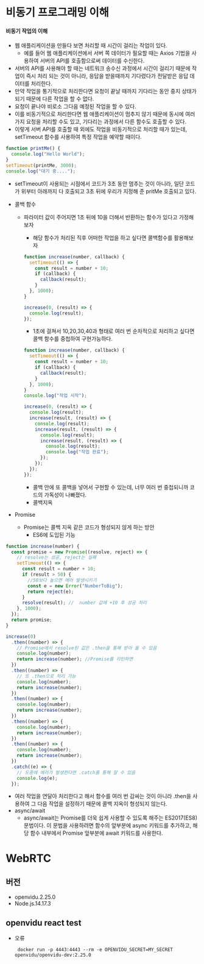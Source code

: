 # 비동기 프로그래밍 이해

#### 비동기 작업의 이해

- 웹 애플리케이션을 만들다 보면 처리할 때 시간이 걸리는 작업이 있다.
  - 예를 들어 웹 애플리케이션에서 서버 쪽 데이터가 필요할 때는 Axios 기법을 사용하여 서버의 API를 호출함으로써 데이터를 수신한다.
- 서버의 API를 사용해야 할 때는 네트워크 송수신 과정에서 시간이 걸리기 때문에 작업이 즉시 처리 되는 것이 아니라, 응답을 받을때까지 기다렸다가 전달받은 응답 데이터를 처리한다.
- 만약 작업을 통기적으로 처리한다면 요청이 끝날 때까지 기다리는 동안 중지 상태가 되기 때문에 다른 작업을 할 수 없다.
- 요청이 끝나야 비로소 그다음 예정된 작업을 할 수 있다.
- 이를 비동기적으로 처리한다면 웹 애플리케이션이 멈추지 않기 때문에 동시에 여러 가지 요청을 처리할 수도 있고, 기다리는 과정에서 다른 함수도 호출할 수 있다.
- 이렇게 서버 API를 호출할 때 외에도 작업을 비동기적으로 처리할 때가 있는데, setTimeout 함수를 사용하여 특정 작업을 예약할 때이다.

```javascript
function printMe() {
  console.log("Hello World");
}
setTimeout(printMe, 3000);
console.log("대기 중....");
```

- setTimeout이 사용되는 시점에서 코드가 3초 동안 멈추는 것이 아니라, 일단 코드가 위부터 아래까지 다 호출되고 3초 뒤에 우리가 지정해 준 pritMe 호출되고 있다.
- 콜백 함수

  - 파라미터 값이 주어지면 1초 뒤에 10을 더해서 반환하는 함수가 있다고 가정해보자

    - 해당 함수가 처리된 직후 어떠한 작업을 하고 싶다면 콜백함수를 활용해보자

    ```javascript
    function increase(number, callback) {
      setTimeout(() => {
        const result = number + 10;
        if (callback) {
          callback(result);
        }
      }, 1000);
    }

    increase(0, (result) => {
      console.log(result);
    });
    ```

    - 1초에 걸쳐서 10,20,30,40과 형태로 여러 번 순차적으로 처리하고 싶다면 콜백 함수를 중첩하여 구현가능하다.

    ```javascript
    function increase(number, callback) {
      setTimeout(() => {
        const result = number + 10;
        if (callback) {
          callback(result);
        }
      }, 1000);
    }
    console.log("작업 시작");

    increase(0, (result) => {
      console.log(result);
      increase(result, (result) => {
        console.log(result);
        increase(result, (result) => {
          console.log(result);
          increase(result, (result) => {
            console.log(result);
            console.log("작업 완료");
          });
        });
      });
    });
    ```

    - 콜백 안에 또 콜백을 넣어서 구현할 수 있는데, 너무 여러 번 중첩되니까 코드의 가독성이 나빠졌다.
    - 콜백지옥

- Promise
  - Promise는 콜백 지옥 같은 코드가 형성되지 않게 하는 방안
    - ES6에 도입된 기능

```javascript
function increase(number) {
  const promise = new Promise((resolve, reject) => {
    // resolve는 성공, reject는 실패
    setTimeout(() => {
      const result = number + 10;
      if (result > 50) {
        //50보다 높으면 에러 발생시키기
        const e = new Error("NumberToBig");
        return reject(e);
      }
      resolve(result); //  number 값에 +10 후 성공 처리
    }, 1000);
  });
  return promise;
}

increase(0)
  .then((number) => {
    // Promise에서 resolve된 값은 .then을 통해 받아 올 수 있음
    console.log(number);
    return increase(number); //Promise를 리턴하면
  })
  .then((number) => {
    // 또 .then으로 처리 가능
    console.log(number);
    return increase(number);
  })
  .then((number) => {
    console.log(number);
    return increase(number);
  })
  .then((number) => {
    console.log(number);
    return increase(number);
  })
  .then((number) => {
    console.log(number);
    return increase(number);
  })
  .catch((e) => {
    // 도중에 에러가 발생한다면 .catch를 통해 알 수 있음
    console.log(e);
  });
```

- 여러 작업을 연달아 처리한다고 해서 함수를 여러 번 감싸는 것이 아니라 .then을 사용하여 그 다음 작업을 설정하기 때문에 콜백 지옥이 형성되지 않는다.
- async/await
  - async/await는 Promise를 더욱 쉽게 사용할 수 있도록 해주는 ES2017(ES8)문법이다. 이 문법을 사용하려면 함수의 앞부분에 async 키워드를 추가하고, 해당 함수 내부에서 Promise 앞부분에 await 키워드를 사용한다.

# WebRTC

## 버전
- openvidu.2.25.0
- Node.js.14.17.3

## openvidu react test

- 오류 
  ```
   docker run -p 4443:4443 --rm -e OPENVIDU_SECRET=MY_SECRET openvidu/openvidu-dev:2.25.0
  ```
